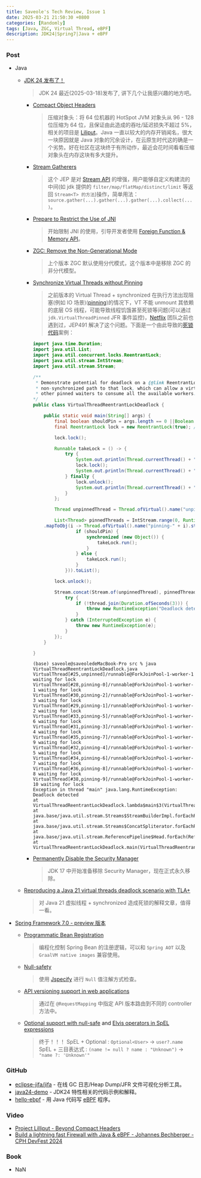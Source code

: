 ```yaml
---
title: Saveole's Tech Review, Issue 1
date: 2025-03-21 21:50:30 +0800
categories: [Randomly]
tags: [Java, ZGC, Virtual Thread, eBPF]
description: JDK24|Spring7|Java + eBPF
---
```




### Post

- Java

  - [JDK 24 发布了！](https://openjdk.org/projects/jdk/24/)

    > JDK 24 最近(2025-03-18)发布了, 讲下几个让我感兴趣的地方吧。
    - [Compact Object Headers](https://openjdk.org/jeps/450)
        > 压缩对象头：将 64 位机器的 HotSpot JVM 对象头从 96 - 128 位压缩为 64 位，且保证由此造成的吞吐/延迟损失不超过 5%，相关的项目是 [Liliput](https://openjdk.org/projects/lilliput/)。Java 一直以较大的内存开销闻名，很大一块原因就是 Java 对象的冗余设计，在云原生时代这的确是一个劣势。好在社区在这块终于有所动作，最近会花时间看看压缩对象头在内存这块有多大提升。
    - [Stream Gatherers](https://openjdk.org/jeps/485)
        > 这个 JEP 是对 [Stream API](https://docs.oracle.com/en/java/javase/21/docs/api/java.base/java/util/stream/package-summary.html) 的增强，用户能够自定义构建流的中间(如 jdk 提供的 `filter/map/flatMap/distinct/limit` 等返回 `Stream<T> 的方法`)操作，简单用法：`source.gather(...).gather(...).gather(...).collect(...)`。
    - [Prepare to Restrict the Use of JNI](https://openjdk.org/jeps/472)
        > 开始限制 JNI 的使用，引导开发者使用 [Foreign Function & Memory API](https://openjdk.org/jeps/454)。
        
    - [ZGC: Remove the Non-Generational Mode](https://openjdk.org/jeps/490)
        > 上个版本 ZGC 默认使用分代模式，这个版本中是移除 ZGC 的非分代模型。
    - [Synchronize Virtual Threads without Pinning](https://openjdk.org/jeps/491)
        > 之前版本的 Virtual Thread + synchronized 在执行方法出现阻塞(例如 IO 场景)([pinning](https://docs.oracle.com/en/java/javase/21/core/virtual-threads.html#GUID-04C03FFC-066D-4857-85B9-E5A27A875AF9))的情况下，VT 不能 unmount 其依赖的底层 OS 线程，可能导致线程饥饿甚至死锁等问题(可以通过 `jdk.VirtualThreadPinned` JFR 事件监控)，[Netflix](https://netflixtechblog.com/java-21-virtual-threads-dude-wheres-my-lock-3052540e231d) 团队之前也遇到过，JEP491 解决了这个问题。下面是一个由此导致的[死锁代码](https://gist.github.com/DanielThomas/0b099c5f208d7deed8a83bf5fc03179e)案例：
        
        ```java
        import java.time.Duration;
        import java.util.List;
        import java.util.concurrent.locks.ReentrantLock;
        import java.util.stream.IntStream;
        import java.util.stream.Stream;

        /**
         * Demonstrate potential for deadlock on a {@link ReentrantLock} when there is both a synchronized and
         * non-synchronized path to that lock, which can allow a virtual thread to hold the lock, but
         * other pinned waiters to consume all the available workers. 
        */
        public class VirtualThreadReentrantLockDeadlock {

            public static void main(String[] args) {
                final boolean shouldPin = args.length == 0 ||Boolean.parseBoolean(args[0]);
                final ReentrantLock lock = new ReentrantLock(true); // With faireness to ensure that the unpinned thread is next in line

                lock.lock();
        
                Runnable takeLock = () -> {
                    try {
                        System.out.println(Thread.currentThread() + " waiting for lock");
                        lock.lock();
                        System.out.println(Thread.currentThread() + " took lock");
                    } finally {
                        lock.unlock();
                        System.out.println(Thread.currentThread() + " released lock");
                    }
                };

                Thread unpinnedThread = Thread.ofVirtual().name("unpinned").start(takeLock);

                List<Thread> pinnedThreads = IntStream.range(0, Runtime.getRuntime().availableProcessors())
            .mapToObj(i -> Thread.ofVirtual().name("pinning-" + i).start(() -> {
                        if (shouldPin) {
                            synchronized (new Object()) {
                                takeLock.run();
                            }
                        } else {
                            takeLock.run();
                        }
                    })).toList();
        
                lock.unlock();
        
                Stream.concat(Stream.of(unpinnedThread), pinnedThreads.stream()).forEach(thread -> {
                    try {
                        if (!thread.join(Duration.ofSeconds(3))) {
                            throw new RuntimeException("Deadlock detected");                    
                        }
                    } catch (InterruptedException e) {
                        throw new RuntimeException(e);
                    }
                });
            }

        }
        ```
        ```
        (base) saveole@saveoledeMacBook-Pro src % java VirtualThreadReentrantLockDeadlock.java
        VirtualThread[#25,unpinned]/runnable@ForkJoinPool-1-worker-1 waiting for lock
        VirtualThread[#28,pinning-0]/runnable@ForkJoinPool-1-worker-1 waiting for lock
        VirtualThread[#30,pinning-2]/runnable@ForkJoinPool-1-worker-3 waiting for lock
        VirtualThread[#29,pinning-1]/runnable@ForkJoinPool-1-worker-2 waiting for lock
        VirtualThread[#33,pinning-5]/runnable@ForkJoinPool-1-worker-6 waiting for lock
        VirtualThread[#31,pinning-3]/runnable@ForkJoinPool-1-worker-4 waiting for lock
        VirtualThread[#35,pinning-7]/runnable@ForkJoinPool-1-worker-9 waiting for lock
        VirtualThread[#32,pinning-4]/runnable@ForkJoinPool-1-worker-5 waiting for lock
        VirtualThread[#34,pinning-6]/runnable@ForkJoinPool-1-worker-7 waiting for lock
        VirtualThread[#36,pinning-8]/runnable@ForkJoinPool-1-worker-8 waiting for lock
        VirtualThread[#38,pinning-9]/runnable@ForkJoinPool-1-worker-10 waiting for lock
        Exception in thread "main" java.lang.RuntimeException: Deadlock detected
        at VirtualThreadReentrantLockDeadlock.lambda$main$3(VirtualThreadReentrantLockDeadlock.java:49)
        at java.base/java.util.stream.Streams$StreamBuilderImpl.forEachRemaining(Streams.java:411)
        at java.base/java.util.stream.Streams$ConcatSpliterator.forEachRemaining(Streams.java:734)
        at java.base/java.util.stream.ReferencePipeline$Head.forEach(ReferencePipeline.java:762)
        at VirtualThreadReentrantLockDeadlock.main(VirtualThreadReentrantLockDeadlock.java:46)

        ```
    - [Permanently Disable the Security Manager](https://openjdk.org/jeps/486)
        > JDK 17 中开始准备移除 Security Manager，现在正式永久移除。

  - [Reproducing a Java 21 virtual threads deadlock scenario with TLA+](https://surfingcomplexity.blog/2024/08/01/reproducing-a-java-21-virtual-threads-deadlock-scenario-with-tla/)
    > ​对 Java 21 虚拟线程 + synchronized 造成死锁的解释文章，值得一看。

- [Spring Framework 7.0 - preview 版本](https://github.com/spring-projects/spring-framework/wiki/Spring-Framework-7.0-Release-Notes)

  - [Programmatic Bean Registration](https://docs.spring.io/spring-framework/reference/7.0-SNAPSHOT/core/beans/java/programmatic-bean-registration.html#page-title)
    > 编程化控制 Spring Bean 的注册逻辑，可以和 `Spring AOT` 以及 `GraalVM native images` 兼容使用。
  - [Null-safety](https://docs.spring.io/spring-framework/reference/7.0-SNAPSHOT/core/null-safety.html)
    > 使用 [Jspecify](https://jspecify.dev/docs/user-guide/) 进行 `Null` 值注解方式检查。
  - [API versioning support in web applications](https://github.com/spring-projects/spring-framework/issues/34565)
    > 通过在 `@RequestMapping` 中指定 API 版本路由到不同的 controller 方法中。
  - [Optional support with null-safe](https://docs.spring.io/spring-framework/reference/7.0-SNAPSHOT/core/expressions/language-ref/operator-safe-navigation.html#expressions-operator-safe-navigation-optional) and [Elvis operators in SpEL expressions](https://docs.spring.io/spring-framework/reference/7.0-SNAPSHOT/core/expressions/language-ref/operator-elvis.html)
    > 终于！！！ 
    > SpEL + Optional : `Optional<User>` -> `user?.name`
    > SpEL + 三目表达式 : `(name != null ? name : "Unknown")` -> `"name ?: 'Unknown'"`



### GitHub

- [eclipse-jifa/jifa](https://github.com/eclipse-jifa/jifa) - 在线 GC 日志/Heap Dump/JFR 文件可视化分析工具。
- [java24-demo](https://github.com/SimonVerhoeven/java24-demo) - JDK24 特性相关的代码示例和解释。
- [hello-ebpf](https://github.com/parttimenerd/hello-ebpf) - 用 Java 代码写 [eBPF](https://ebpf.io/what-is-ebpf/) 程序。



### Video

- [Project Lilliput - Beyond Compact Headers](https://www.youtube.com/watch?v=kHJ1moNLwao)
- [Build a lightning fast Firewall with Java & eBPF - Johannes Bechberger - CPH DevFest 2024](https://www.youtube.com/watch?v=WYwHiDyMK68)



### Book

- NaN

  